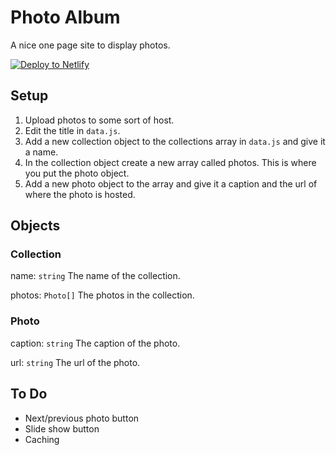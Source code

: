 # Photo Album
A nice one page site to display photos.

[![Deploy to Netlify](https://www.netlify.com/img/deploy/button.svg)](https://app.netlify.com/start/deploy?repository=https://github.com/C1200/photoalbum)

## Setup

1. Upload photos to some sort of host.
2. Edit the title in `data.js`.
3. Add a new collection object to the collections array in `data.js` and give it a name.
4. In the collection object create a new array called photos. This is where you put the photo object.
5. Add a new photo object to the array and give it a caption and the url of where the photo is hosted.

## Objects

### Collection

name: `string` The name of the collection.

photos: `Photo[]` The photos in the collection.

### Photo

caption: `string` The caption of the photo.

url: `string` The url of the photo.

## To Do

- Next/previous photo button
- Slide show button
- Caching
